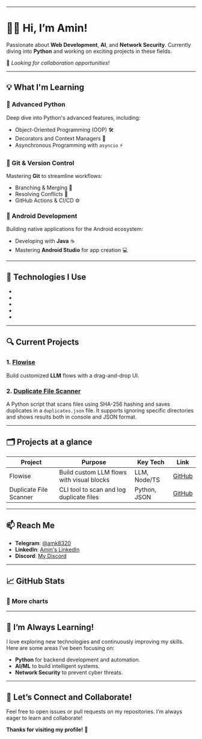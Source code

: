 

-----

# 👨‍💻 Hi, I’m Amin\!

Passionate about **Web Development**, **AI**, and **Network Security**. Currently diving into **Python** and working on exciting projects in these fields.

🚀 *Looking for collaboration opportunities\!*

-----

## 💡 What I'm Learning

### 🐍 Advanced Python

Deep dive into Python's advanced features, including:

  - Object-Oriented Programming (OOP) 🛠️
  - Decorators and Context Managers 🎯
  - Asynchronous Programming with `asyncio` ⚡

### 🌿 Git & Version Control

Mastering **Git** to streamline workflows:

  - Branching & Merging 🌱
  - Resolving Conflicts 🔄
  - GitHub Actions & CI/CD ⚙️

### 📱 Android Development

Building native applications for the Android ecosystem:

  - Developing with **Java** ☕
  - Mastering **Android Studio** for app creation 💻

-----

## 🔧 Technologies I Use

  - 
  - 
  - 
  - 
  - 

-----

## 🔍 Current Projects

### 1\. [Flowise](https://github.com/MRAmin0/Flowise)

Build customized **LLM** flows with a drag-and-drop UI.

### 2\. [Duplicate File Scanner](https://github.com/MRAmin0/Duplicate-File-Scanner)

A Python script that scans files using SHA-256 hashing and saves duplicates in a `duplicates.json` file.
It supports ignoring specific directories and shows results both in console and JSON format.

-----

## 🗂️ Projects at a glance

| Project                  | Purpose                                     | Key Tech         | Link                                                         |
| ------------------------ | ------------------------------------------- | ---------------- | ------------------------------------------------------------ |
| Flowise                  | Build custom LLM flows with visual blocks   | LLM, Node/TS     | [GitHub](https://github.com/MRAmin0/Flowise)                 |
| Duplicate File Scanner   | CLI tool to scan and log duplicate files    | Python, JSON     | [GitHub](https://github.com/MRAmin0/Duplicate-File-Scanner)  |

-----

## 📫 Reach Me

  - **Telegram**: [@amk8320](https://t.me/amk8320)
  - **LinkedIn**: [Amin's LinkedIn](https://www.linkedin.com/in/amin-monajati/)
  - **Discord**: [My Discord](https://discordapp.com/users/872238492401434624)

-----

## 📈 GitHub Stats

### 🔢 More charts

-----

## 🌱 I’m Always Learning\!

I love exploring new technologies and continuously improving my skills. Here are some areas I’ve been focusing on:

  - **Python** for backend development and automation.
  - **AI/ML** to build intelligent systems.
  - **Network Security** to prevent cyber threats.

-----

## 💬 Let’s Connect and Collaborate\!

Feel free to open issues or pull requests on my repositories. I’m always eager to learn and collaborate\!

**Thanks for visiting my profile\!** 🚀

